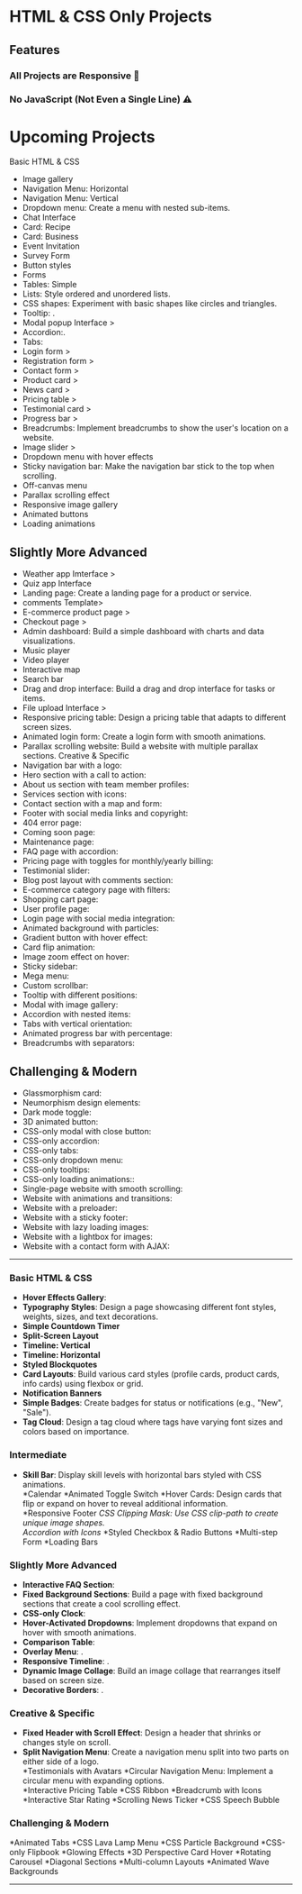 # HTML & CSS Only Projects

## Features 

### All Projects are Responsive 💯
### No JavaScript (Not Even a Single Line) ⚠️

# Upcoming Projects 

Basic HTML & CSS
 * Image gallery
 * Navigation Menu: Horizontal
 * Navigation Menu: Vertical 
 * Dropdown menu: Create a menu with nested sub-items.
 * Chat Interface
 * Card: Recipe
 * Card: Business
 * Event Invitation
 * Survey Form
 * Button styles
 * Forms
 * Tables: Simple
 * Lists: Style ordered and unordered lists.
 * CSS shapes: Experiment with basic shapes like circles and triangles.
 * Tooltip: .
 * Modal popup Interface >
 * Accordion:.
 * Tabs: 
 * Login form >
 * Registration form >
 * Contact form >
 * Product card >
 * News card >
 * Pricing table >
 * Testimonial card >
 * Progress bar >
 * Breadcrumbs: Implement breadcrumbs to show the user's location on a website.
 * Image slider >
 * Dropdown menu with hover effects
 * Sticky navigation bar: Make the navigation bar stick to the top when scrolling.
 * Off-canvas menu
 * Parallax scrolling effect
 * Responsive image gallery
 * Animated buttons
 * Loading animations
## Slightly More Advanced
 * Weather app Imterface >
 * Quiz app Interface 
 * Landing page: Create a landing page for a product or service.
 * comments Template>
 * E-commerce product page >
 * Checkout page >
 * Admin dashboard: Build a simple dashboard with charts and data visualizations.
 * Music player
 * Video player
 * Interactive map
 * Search bar
 * Drag and drop interface: Build a drag and drop interface for tasks or items.
 * File upload Interface >
 * Responsive pricing table: Design a pricing table that adapts to different screen sizes.
 * Animated login form: Create a login form with smooth animations.
 * Parallax scrolling website: Build a website with multiple parallax sections.
Creative & Specific
 * Navigation bar with a logo:
 * Hero section with a call to action:
 * About us section with team member profiles:
 * Services section with icons:
 * Contact section with a map and form:
 * Footer with social media links and copyright:
 * 404 error page:
 * Coming soon page:
 * Maintenance page:
 * FAQ page with accordion:
 * Pricing page with toggles for monthly/yearly billing:
 * Testimonial slider:
 * Blog post layout with comments section:
 * E-commerce category page with filters:
 * Shopping cart page:
 * User profile page:
 * Login page with social media integration:
 * Animated background with particles:
 * Gradient button with hover effect:
 * Card flip animation:
 * Image zoom effect on hover:
 * Sticky sidebar:
 * Mega menu:
 * Custom scrollbar:
 * Tooltip with different positions:
 * Modal with image gallery:
 * Accordion with nested items:
 * Tabs with vertical orientation:
 * Animated progress bar with percentage:
 * Breadcrumbs with separators:
## Challenging & Modern
 * Glassmorphism card:
 * Neumorphism design elements:
 * Dark mode toggle:
 * 3D animated button:
 * CSS-only modal with close button:
 * CSS-only accordion:
 * CSS-only tabs:
 * CSS-only dropdown menu:
 * CSS-only tooltips:
 * CSS-only loading animations::
 * Single-page website with smooth scrolling:
 * Website with animations and transitions:
 * Website with a preloader:
 * Website with a sticky footer:
 * Website with lazy loading images:
 * Website with a lightbox for images:
 * Website with a contact form with AJAX:
---------------------------------------

### Basic HTML & CSS
- **Hover Effects Gallery**: 
- **Typography Styles**: Design a page showcasing different font styles, weights, sizes, and text decorations.  
- **Simple Countdown Timer**
- **Split-Screen Layout**
- **Timeline: Vertical**
- **Timeline: Horizontal**
- **Styled Blockquotes**
- **Card Layouts**: Build various card styles (profile cards, product cards, info cards) using flexbox or grid.  
- **Notification Banners**
- **Simple Badges**: Create badges for status or notifications (e.g., "New", "Sale").  
- **Tag Cloud**: Design a tag cloud where tags have varying font sizes and colors based on importance.

### Intermediate
- **Skill Bar**: Display skill levels with horizontal bars styled with CSS animations.  
*Calendar
*Animated Toggle Switch
*Hover Cards: Design cards that flip or expand on hover to reveal additional information.  
*Responsive Footer
*CSS Clipping Mask: Use CSS clip-path to create unique image shapes.  
*Accordion with Icons**
*Styled Checkbox & Radio Buttons
*Multi-step Form
*Loading Bars

### Slightly More Advanced
- **Interactive FAQ Section**: 
- **Fixed Background Sections**: Build a page with fixed background sections that create a cool scrolling effect.  
- **CSS-only Clock**: 
- **Hover-Activated Dropdowns**: Implement dropdowns that expand on hover with smooth animations.  
- **Comparison Table**: 
- **Overlay Menu**: .  
- **Responsive Timeline**: .  
- **Dynamic Image Collage**: Build an image collage that rearranges itself based on screen size.  
- **Decorative Borders**: .  

### Creative & Specific
- **Fixed Header with Scroll Effect**: Design a header that shrinks or changes style on scroll.  
- **Split Navigation Menu**: Create a navigation menu split into two parts on either side of a logo.  
*Testimonials with Avatars
*Circular Navigation Menu: Implement a circular menu with expanding options.  
*Interactive Pricing Table 
*CSS Ribbon
*Breadcrumb with Icons
*Interactive Star Rating
*Scrolling News Ticker
*CSS Speech Bubble

### Challenging & Modern
*Animated Tabs 
*CSS Lava Lamp Menu
*CSS Particle Background 
*CSS-only Flipbook
*Glowing Effects
*3D Perspective Card Hover
*Rotating Carousel
*Diagonal Sections
*Multi-column Layouts
*Animated Wave Backgrounds

-----------------------------------
